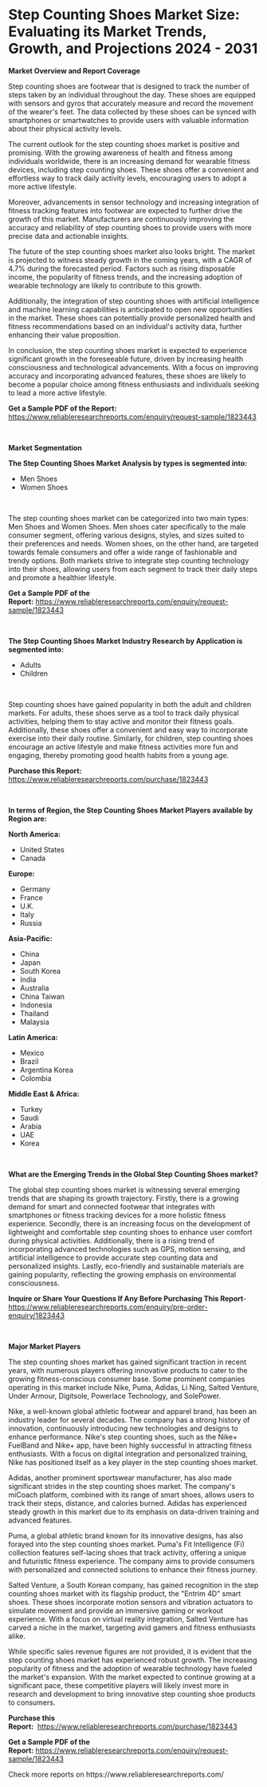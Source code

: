 <p><h1>Step Counting Shoes Market Size: Evaluating its Market Trends, Growth, and Projections 2024 - 2031</h1></p><p><strong>Market Overview and Report Coverage</strong></p>
<p><p>Step counting shoes are footwear that is designed to track the number of steps taken by an individual throughout the day. These shoes are equipped with sensors and gyros that accurately measure and record the movement of the wearer's feet. The data collected by these shoes can be synced with smartphones or smartwatches to provide users with valuable information about their physical activity levels.</p><p>The current outlook for the step counting shoes market is positive and promising. With the growing awareness of health and fitness among individuals worldwide, there is an increasing demand for wearable fitness devices, including step counting shoes. These shoes offer a convenient and effortless way to track daily activity levels, encouraging users to adopt a more active lifestyle.</p><p>Moreover, advancements in sensor technology and increasing integration of fitness tracking features into footwear are expected to further drive the growth of this market. Manufacturers are continuously improving the accuracy and reliability of step counting shoes to provide users with more precise data and actionable insights.</p><p>The future of the step counting shoes market also looks bright. The market is projected to witness steady growth in the coming years, with a CAGR of 4.7% during the forecasted period. Factors such as rising disposable income, the popularity of fitness trends, and the increasing adoption of wearable technology are likely to contribute to this growth.</p><p>Additionally, the integration of step counting shoes with artificial intelligence and machine learning capabilities is anticipated to open new opportunities in the market. These shoes can potentially provide personalized health and fitness recommendations based on an individual's activity data, further enhancing their value proposition.</p><p>In conclusion, the step counting shoes market is expected to experience significant growth in the foreseeable future, driven by increasing health consciousness and technological advancements. With a focus on improving accuracy and incorporating advanced features, these shoes are likely to become a popular choice among fitness enthusiasts and individuals seeking to lead a more active lifestyle.</p></p>
<p><strong>Get a Sample PDF of the Report:</strong> <a href="https://www.reliableresearchreports.com/enquiry/request-sample/1823443">https://www.reliableresearchreports.com/enquiry/request-sample/1823443</a></p>
<p>&nbsp;</p>
<p><strong>Market Segmentation</strong></p>
<p><strong>The Step Counting Shoes Market Analysis by types is segmented into:</strong></p>
<p><ul><li>Men Shoes</li><li>Women Shoes</li></ul></p>
<p>&nbsp;</p>
<p><p>The step counting shoes market can be categorized into two main types: Men Shoes and Women Shoes. Men shoes cater specifically to the male consumer segment, offering various designs, styles, and sizes suited to their preferences and needs. Women shoes, on the other hand, are targeted towards female consumers and offer a wide range of fashionable and trendy options. Both markets strive to integrate step counting technology into their shoes, allowing users from each segment to track their daily steps and promote a healthier lifestyle.</p></p>
<p><strong>Get a Sample PDF of the Report:</strong>&nbsp;<a href="https://www.reliableresearchreports.com/enquiry/request-sample/1823443">https://www.reliableresearchreports.com/enquiry/request-sample/1823443</a></p>
<p>&nbsp;</p>
<p><strong>The Step Counting Shoes Market Industry Research by Application is segmented into:</strong></p>
<p><ul><li>Adults</li><li>Children</li></ul></p>
<p>&nbsp;</p>
<p><p>Step counting shoes have gained popularity in both the adult and children markets. For adults, these shoes serve as a tool to track daily physical activities, helping them to stay active and monitor their fitness goals. Additionally, these shoes offer a convenient and easy way to incorporate exercise into their daily routine. Similarly, for children, step counting shoes encourage an active lifestyle and make fitness activities more fun and engaging, thereby promoting good health habits from a young age.</p></p>
<p><strong>Purchase this Report:</strong>&nbsp; <a href="https://www.reliableresearchreports.com/purchase/1823443">https://www.reliableresearchreports.com/purchase/1823443</a></p>
<p>&nbsp;</p>
<p><strong>In terms of Region, the Step Counting Shoes Market Players available by Region are:</strong></p>
<p>
    <p> <strong> North America: </strong>
        <ul>
            <li>United States</li>
            <li>Canada</li>
        </ul>
        </p> 
    <p> <strong> Europe: </strong>
        <ul>
            <li>Germany</li>
            <li>France</li>
            <li>U.K.</li>
            <li>Italy</li>
            <li>Russia</li>
        </ul>
        </p> 
    <p> <strong> Asia-Pacific: </strong>
        <ul>
            <li>China</li>
            <li>Japan</li>
            <li>South Korea</li>
            <li>India</li>
            <li>Australia</li>
            <li>China Taiwan</li>
            <li>Indonesia</li>
            <li>Thailand</li>
            <li>Malaysia</li>
        </ul>
        </p> 
    <p> <strong> Latin America: </strong>
        <ul>
            <li>Mexico</li>
            <li>Brazil</li>
            <li>Argentina Korea</li>
            <li>Colombia</li>
        </ul>
        </p> 
    <p> <strong> Middle East & Africa: </strong>
        <ul>
            <li>Turkey</li>
            <li>Saudi</li>
            <li>Arabia</li>
            <li>UAE</li>
            <li>Korea</li>
        </ul>
    </p>
    </p>
<p>&nbsp;</p>
<p><strong>What are the Emerging Trends in the Global Step Counting Shoes market?</strong></p>
<p><p>The global step counting shoes market is witnessing several emerging trends that are shaping its growth trajectory. Firstly, there is a growing demand for smart and connected footwear that integrates with smartphones or fitness tracking devices for a more holistic fitness experience. Secondly, there is an increasing focus on the development of lightweight and comfortable step counting shoes to enhance user comfort during physical activities. Additionally, there is a rising trend of incorporating advanced technologies such as GPS, motion sensing, and artificial intelligence to provide accurate step counting data and personalized insights. Lastly, eco-friendly and sustainable materials are gaining popularity, reflecting the growing emphasis on environmental consciousness.</p></p>
<p><strong>Inquire or Share Your Questions If Any Before Purchasing This Report</strong>- <a href="https://www.reliableresearchreports.com/enquiry/pre-order-enquiry/1823443">https://www.reliableresearchreports.com/enquiry/pre-order-enquiry/1823443</a></p>
<p>&nbsp;</p>
<p><strong>Major Market Players</strong></p>
<p><p>The step counting shoes market has gained significant traction in recent years, with numerous players offering innovative products to cater to the growing fitness-conscious consumer base. Some prominent companies operating in this market include Nike, Puma, Adidas, Li Ning, Salted Venture, Under Armour, Digitsole, Powerlace Technology, and SolePower.</p><p>Nike, a well-known global athletic footwear and apparel brand, has been an industry leader for several decades. The company has a strong history of innovation, continuously introducing new technologies and designs to enhance performance. Nike's step counting shoes, such as the Nike+ FuelBand and Nike+ app, have been highly successful in attracting fitness enthusiasts. With a focus on digital integration and personalized training, Nike has positioned itself as a key player in the step counting shoes market.</p><p>Adidas, another prominent sportswear manufacturer, has also made significant strides in the step counting shoes market. The company's miCoach platform, combined with its range of smart shoes, allows users to track their steps, distance, and calories burned. Adidas has experienced steady growth in this market due to its emphasis on data-driven training and advanced features.</p><p>Puma, a global athletic brand known for its innovative designs, has also forayed into the step counting shoes market. Puma's Fit Intelligence (Fi) collection features self-lacing shoes that track activity, offering a unique and futuristic fitness experience. The company aims to provide consumers with personalized and connected solutions to enhance their fitness journey.</p><p>Salted Venture, a South Korean company, has gained recognition in the step counting shoes market with its flagship product, the "Entrim 4D" smart shoes. These shoes incorporate motion sensors and vibration actuators to simulate movement and provide an immersive gaming or workout experience. With a focus on virtual reality integration, Salted Venture has carved a niche in the market, targeting avid gamers and fitness enthusiasts alike.</p><p>While specific sales revenue figures are not provided, it is evident that the step counting shoes market has experienced robust growth. The increasing popularity of fitness and the adoption of wearable technology have fueled the market's expansion. With the market expected to continue growing at a significant pace, these competitive players will likely invest more in research and development to bring innovative step counting shoe products to consumers.</p></p>
<p><strong>Purchase this Report:</strong>&nbsp;&nbsp;<a href="https://www.reliableresearchreports.com/purchase/1823443">https://www.reliableresearchreports.com/purchase/1823443</a></p>
<p></p>
<p><strong>Get a Sample PDF of the Report:</strong>&nbsp;<a href="https://www.reliableresearchreports.com/enquiry/request-sample/1823443">https://www.reliableresearchreports.com/enquiry/request-sample/1823443</a></p>
<p>Check more reports on https://www.reliableresearchreports.com/</p>